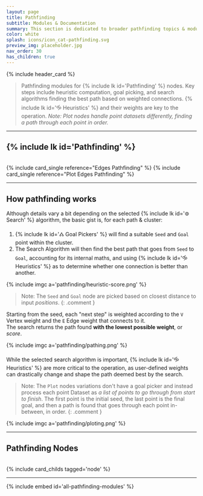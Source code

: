 ```yaml
---
layout: page
title: Pathfinding
subtitle: Modules & Documentation
summary: This section is dedicated to broader pathfinding topics & modules. Node specifics can be found on their dedicated node page.
color: white
splash: icons/icon_cat-pathfinding.svg
preview_img: placeholder.jpg
nav_order: 30
has_children: true
---
```


{% include header_card %}

> Pathfinding modules for {% include lk id='Pathfinding' %} nodes. Key steps include heuristic computation, goal picking, and search algorithms finding the best path based on weighted connections. {% include lk id='🝰 Heuristics' %} and their weights are key to the operation. *Note: Plot nodes handle point datasets differently, finding a path through each point in order.*

---
## {% include lk id='Pathfinding' %}  
<br>  
<div class="card-ctnr duo" markdown="1">
{% include card_single reference="Edges Pathfinding" %}
{% include card_single reference="Plot Edges Pathfinding" %}
</div>

---

## How pathfinding works
Although details vary a bit depending on the selected {% include lk id='⊚ Search' %} algorithm, the basic gist is, for each path & cluster:
1. {% include lk id='🝓 Goal Pickers' %} will find a suitable `Seed` and `Goal` point within the cluster.
2. The Search Algorithm will then find the best path that goes from `Seed` to `Goal`, accounting for its internal maths, and using {% include lk id='🝰 Heuristics' %} as to determine whether one connection is better than another.

{% include imgc a='pathfinding/heuristic-score.png' %} 

>Note: The `Seed` and `Goal` node are picked based on closest distance to input *positions*.
{: .comment }

Starting from the seed, each "next step" is weighted according to the `V` Vertex weight and the `E` Edge weight that connects to it.  
The search returns the path found **with the lowest possible weight**, or *score*.

{% include imgc a='pathfinding/pathing.png' %}  

While the selected search algorithm is important, {% include lk id='🝰 Heuristics' %} are more critical to the operation, as user-defined weights can drastically change and shape the path deemed best by the search.

>Note: The `Plot` nodes variations don't have a goal picker and instead process each point Dataset as *a list of points to go through from start to finish*. The first point is the initial seed, the last point is the final goal, and then a path is found that goes through each point in-between, in order.
{: .comment }

{% include imgc a='pathfinding/ploting.png' %}  

---
## Pathfinding Nodes
<br>
{% include card_childs tagged='node' %}

---
{% include embed id='all-pathfinding-modules' %}